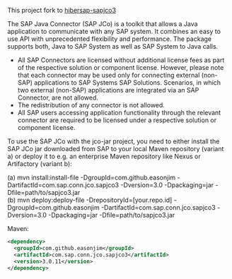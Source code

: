 This project fork to [hibersap-sapjco3](https://github.com/hibersap/hibersap-sapjco3)  

The SAP Java Connector (SAP JCo) is a toolkit that allows a Java application to communicate with any SAP system.
It combines an easy to use API with unprecedented flexibility and performance. The package supports both, Java
to SAP System as well as SAP System to Java calls.

-   All SAP Connectors are licensed without additional license fees as part of the respective solution or component license.
    However, please note that each connector may be used only for connecting external (non-SAP) applications to SAP Systems
    SAP Solutions. Scenarios, in which two external (non-SAP) applications are integrated via an SAP Connector, are not allowed.
-   The redistribution of any connector is not allowed.
-   All SAP users accessing application functionality through the relevant connector are required to be licensed under a
    respective solution or component license.

To use the SAP JCo with the jco-jar project, you need to either install the SAP JCo jar downloaded from SAP to your local
Maven repository (variant a) or deploy it to e.g. an enterprise Maven repository like Nexus or Artifactory (variant b):

(a) mvn install:install-file -DgroupId=com.github.easonjim -DartifactId=com.sap.conn.jco.sapjco3 -Dversion=3.0 -Dpackaging=jar -Dfile=path/to/sapjco3.jar  
(b) mvn deploy:deploy-file -DrepositoryId=[your.repo.id] -DgroupId=com.github.easonjim -DartifactId=com.sap.conn.jco.sapjco3 -Dversion=3.0 -Dpackaging=jar -Dfile=path/to/sapjco3.jar

Maven:
```xml
<dependency>
  <groupId>com.github.easonjim</groupId>
  <artifactId>com.sap.conn.jco.sapjco3</artifactId>
  <version>3.0.11</version>
</dependency>
```